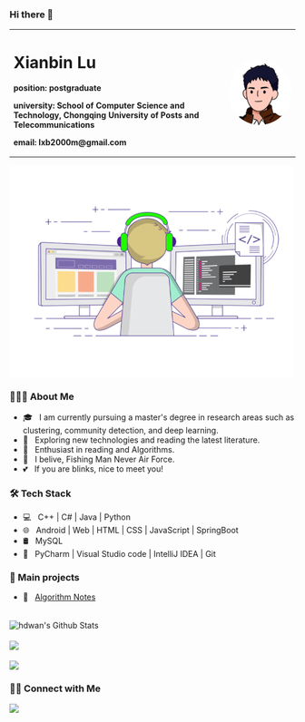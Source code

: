 ### Hi there 👋

<!--
**hdwan/hdwan** is a ✨ _special_ ✨ repository because its `README.md` (this file) appears on your GitHub profile.
Here are some ideas to get you started:
- 🔭 I’m currently working on ...
- 🌱 I’m currently learning ...
- 👯 I’m looking to collaborate on ...
- 🤔 I’m looking for help with ...
- 💬 Ask me about ...
- 📫 How to reach me: ...
- 😄 Pronouns: ...
- ⚡ Fun fact: ...
-->
<table border="0">
  <tr>
    <td width="75%">
      <h1>Xianbin Lu</h1>
      <p><b>position: postgraduate</b></p>
      <p><b>university: School of Computer Science and Technology, Chongqing University of Posts and Telecommunications</b></p>
      <p><b>email: lxb2000m@gmail.com</b></p>
    </td>
    <td width="25%">
      <img src="./me.png" width="100%" style="border-radius: 50%;"> 
    </td>
  </tr>  
</table>


<img align="middle" alt="GIF" src="https://raw.githubusercontent.com/devSouvik/devSouvik/master/gif3.gif" width="500"/>

<h3> 👨🏻‍💻 About Me </h3>

- 🎓 &nbsp; I am currently pursuing a master's degree in research areas such as clustering, community detection, and deep learning.
- 🤔 &nbsp; Exploring new technologies and reading the latest literature.
- 🌱 &nbsp; Enthusiast in reading and Algorithms.
- 🎣 &nbsp; I belive, Fishing Man Never Air Force. 
- 💕 &nbsp; If you are blinks, nice to meet you!
<h3>🛠 Tech Stack</h3>

- 💻 &nbsp; C++ | C# | Java | Python 
- 🌐 &nbsp; Android | Web | HTML | CSS | JavaScript | SpringBoot 
- 🛢 &nbsp; MySQL 
- 🔧 &nbsp; PyCharm | Visual Studio code | IntelliJ IDEA | Git
<h3 > 📑 Main projects</h3>

- 📝 &nbsp; [Algorithm Notes](https://github.com/hdwan/algorithms)
<br>
<img align="center" src="https://github-readme-stats.vercel.app/api?username=hdwan&include_all_commits=true&count_private=true&show_icons=true&line_height=20&title_color=7A7ADB&icon_color=2234AE&text_color=D3D3D3&bg_color=0,000000,130F40" alt="hdwan's Github Stats">
</br>
<br>
<img  align="center"  src="https://github-readme-stats.vercel.app/api/top-langs/?username=hdwan&count_private=true&show_icons=true&line_height=20&title_color=7A7ADB&icon_color=2234AE&text_color=D3D3D3&bg_color=0,000000,130F40" /> 
</br>
<br>
 <img  align="center"  src="https://github-readme-activity-graph.vercel.app/graph?username=hdwan&theme=xcode&count_private=true&show_icons=true&line_height=20&title_color=7A7ADB&icon_color=2234AE&text_color=D3D3D3&bg_color=0,000000,130F40" />
</br>
<h3> 🤝🏻 Connect with Me </h3>

<a href="mailto:lxb2000m@gmail.com" target="_blank" rel="noopener noreferrer"><img src="https://img.icons8.com/plasticine/100/000000/gmail.png"  /></a>

&nbsp; 






